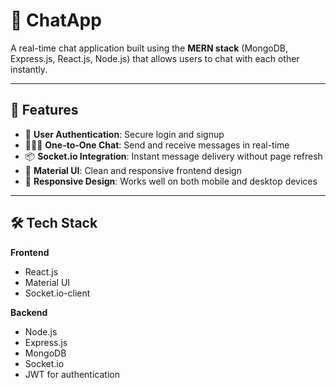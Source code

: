 # 💬 ChatApp

A real-time chat application built using the **MERN stack** (MongoDB, Express.js, React.js, Node.js) that allows users to chat with each other instantly.

---

## 🚀 Features

- 🔐 **User Authentication**: Secure login and signup  
- 🧑‍🤝‍🧑 **One-to-One Chat**: Send and receive messages in real-time  
- 📦 **Socket.io Integration**: Instant message delivery without page refresh  
- 🎨 **Material UI**: Clean and responsive frontend design  
- 📱 **Responsive Design**: Works well on both mobile and desktop devices  

---

## 🛠️ Tech Stack

**Frontend**  
- React.js  
- Material UI  
- Socket.io-client  

**Backend**  
- Node.js  
- Express.js  
- MongoDB  
- Socket.io  
- JWT for authentication  
